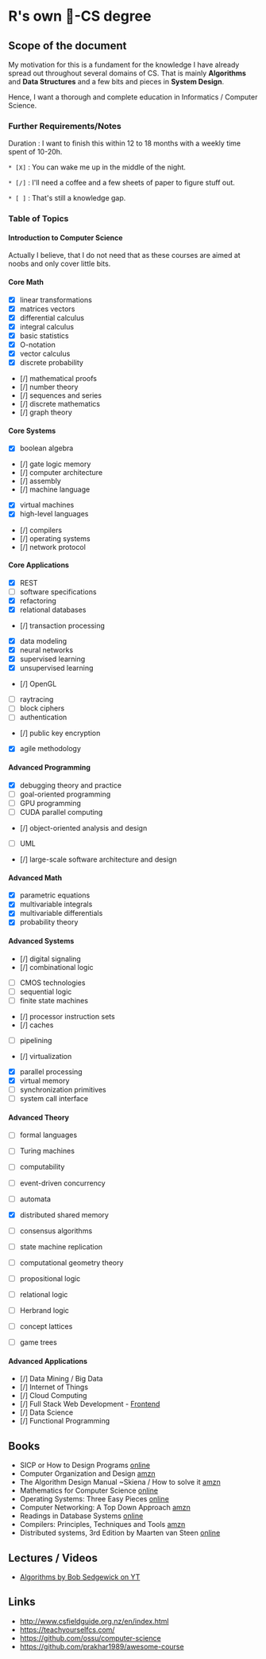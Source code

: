# R's own :rocket:-CS degree

## Scope of the document

My motivation for this is a fundament for the knowledge I have already spread out throughout several domains of CS. That is mainly **Algorithms** and **Data Structures** and a few bits and pieces in **System Design**.

Hence, I want a thorough and complete education in Informatics / Computer Science.

### Further Requirements/Notes

Duration
  : I want to finish this within 12 to 18 months with a weekly time spent of 10-20h.

`* [X]`
  : You can wake me up in the middle of the night.

`* [/]`
  : I'll need a coffee and a few sheets of paper to figure stuff out.
  
`* [ ]`
  : That's still a knowledge gap.


### Table of Topics

#### Introduction to Computer Science

Actually I believe, that I do not need that as these courses are aimed at noobs and only cover little bits.

####  Core Math

* [X] linear transformations
* [X] matrices vectors
* [X] differential calculus
* [X] integral calculus
* [X] basic statistics
* [X] O-notation
* [X] vector calculus
* [X] discrete probability
* [/] mathematical proofs
* [/] number theory
* [/] sequences and series
* [/] discrete mathematics
* [/] graph theory

#### Core Systems

* [X] boolean algebra
* [/] gate logic memory
* [/] computer architecture
* [/] assembly
* [/] machine language
* [X] virtual machines
* [X] high-level languages
* [/] compilers
* [/] operating systems
* [/] network protocol

#### Core Applications

* [X] REST
* [ ] software specifications
* [X] refactoring
* [X] relational databases
* [/] transaction processing
* [X] data modeling
* [X] neural networks
* [X] supervised learning
* [X] unsupervised learning
* [/] OpenGL
* [ ] raytracing
* [ ] block ciphers
* [ ] authentication
* [/] public key encryption
* [X] agile methodology

#### Advanced Programming

* [X] debugging theory and practice
* [ ] goal-oriented programming
* [ ] GPU programming
* [ ] CUDA parallel computing
* [/] object-oriented analysis and design
* [ ] UML
* [/] large-scale software architecture and design

#### Advanced Math

* [X] parametric equations
* [X] multivariable integrals
* [X] multivariable differentials
* [X] probability theory

#### Advanced Systems

* [/] digital signaling
* [/] combinational logic
* [ ] CMOS technologies
* [ ] sequential logic
* [ ] finite state machines
* [/] processor instruction sets
* [/] caches
* [ ] pipelining
* [/] virtualization
* [X] parallel processing
* [X] virtual memory
* [ ] synchronization primitives
* [ ] system call interface

#### Advanced Theory

* [ ] formal languages
* [ ] Turing machines
* [ ] computability
* [ ] event-driven concurrency
* [ ] automata
* [X] distributed shared memory
* [ ] consensus algorithms
* [ ] state machine replication
* [ ] computational geometry theory
* [ ] propositional logic
* [ ] relational logic
* [ ] Herbrand logic
* [ ] concept lattices
* [ ] game trees


#### Advanced Applications

* [/] Data Mining /  Big Data
* [/] Internet of Things
* [/] Cloud Computing
* [/] Full Stack Web Development - [Frontend](https://frontendmasters.com/books/front-end-handbook/2018/2018.html)
* [/] Data Science
* [/] Functional Programming

## Books

* SICP or How to Design Programs [online](https://htdp.org/)
* Computer Organization and Design [amzn](https://www.amazon.com/Computer-Organization-Design-Fifth-Architecture/dp/0124077269?pldnSite=1)
* The Algorithm Design Manual ~Skiena / How to solve it [amzn](https://www.amazon.com/How-Solve-Mathematical-Princeton-Science/dp/069116407X/?pldnSite=1)
* Mathematics for Computer Science [online](https://courses.csail.mit.edu/6.042/spring17/mcs.pdf)
* Operating Systems: Three Easy Pieces [online](http://pages.cs.wisc.edu/~remzi/OSTEP/)
* Computer Networking: A Top Down Approach [amzn](https://www.amazon.com/Computer-Networking-Top-Down-Approach-7th/dp/0133594149/?pldnSite=1)
* Readings in Database Systems [online](http://www.redbook.io/)
* Compilers: Principles, Techniques and Tools [amzn](https://www.amazon.com/Compilers-Principles-Techniques-Tools-2nd/dp/0321486811?pldnSite=1)
* Distributed systems, 3rd Edition by Maarten van Steen [online](https://www.distributed-systems.net/index.php/books/distributed-systems-3rd-edition-2017/)

## Lectures / Videos

* [Algorithms by Bob Sedgewick on YT](https://www.youtube.com/playlist?list=PLtkAfVCgA693fNJCZkdFqs0awgynxmcAa)

## Links

* http://www.csfieldguide.org.nz/en/index.html
* https://teachyourselfcs.com/
* https://github.com/ossu/computer-science
* https://github.com/prakhar1989/awesome-course
